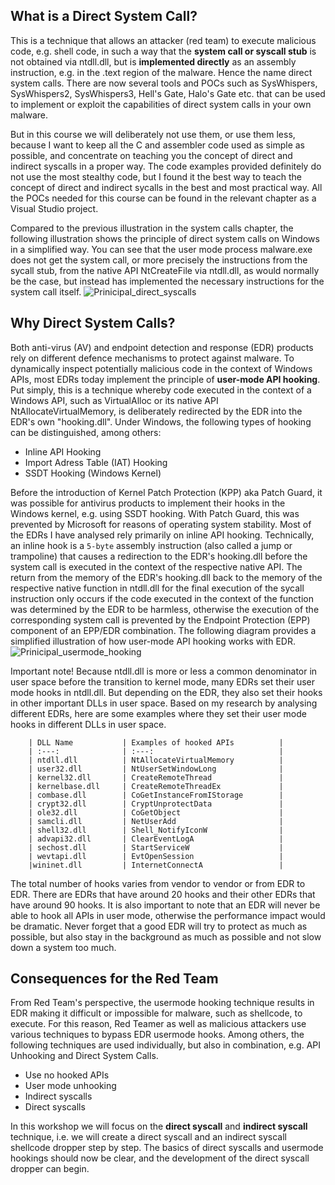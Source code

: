 ## What is a Direct System Call?
This is a technique that allows an attacker (red team) to execute malicious code, e.g. shell code, in such a way that the **system call or syscall stub** is not obtained via ntdll.dll, but is **implemented directly** as an assembly instruction, e.g. in the .text region of the malware. Hence the name direct system calls. There are now several tools and POCs such as SysWhispers, SysWhispers2, SysWhispers3, Hell's Gate, Halo's Gate etc. that can be used to implement or exploit the capabilities of direct system calls in your own malware.

But in this course we will deliberately not use them, or use them less, because I want to keep all the C and assembler code used as simple as possible, and concentrate on teaching you the concept of direct and indirect syscalls in a proper way. The code examples provided definitely do not use the most stealthy code, but I found it the best way to teach the concept of direct and indirect sycalls in the best and most practical way. All the POCs needed for this course can be found in the relevant chapter as a Visual Studio project. 

Compared to the previous illustration in the system calls chapter, the following illustration shows the principle of direct system calls on Windows in a simplified way. You can see that the user mode process malware.exe does not get the system call, or more precisely the instructions from the sycall stub, from the native API NtCreateFile via ntdll.dll, as would normally be the case, but instead has implemented the necessary instructions for the system call itself.
![Prinicipal_direct_syscalls](https://github.com/VirtualAlllocEx/DEFCON-31-Workshop-Syscalls/assets/50073731/16e74b5c-f470-48d8-b674-3740e695c621)


## Why Direct System Calls?
Both anti-virus (AV) and endpoint detection and response (EDR) products rely on different defence mechanisms to protect against malware. To dynamically inspect potentially malicious code in the context of Windows APIs, most EDRs today implement the principle of **user-mode API hooking**. Put simply, this is a technique whereby code executed in the context of a Windows API, such as VirtualAlloc or its native API NtAllocateVirtualMemory, is deliberately redirected by the EDR into the EDR's own "hooking.dll". Under Windows, the following types of hooking can be distinguished, among others:
- Inline API Hooking
- Import Adress Table (IAT) Hooking
- SSDT Hooking (Windows Kernel)

Before the introduction of Kernel Patch Protection (KPP) aka Patch Guard, it was possible for antivirus products to implement their hooks in the Windows kernel, e.g. using SSDT hooking. With Patch Guard, this was prevented by Microsoft for reasons of operating system stability. Most of the EDRs I have analysed rely primarily on inline API hooking. Technically, an inline hook is a ``5-byte`` assembly instruction (also called a jump or trampoline) that causes a redirection to the EDR's hooking.dll before the system call is executed in the context of the respective native API. The return from the memory of the EDR's hooking.dll back to the memory of the respective native function in ntdll.dll for the final execution of the sycall instruction only occurs if the code executed in the context of the function was determined by the EDR to be harmless, otherwise the execution of the corresponding system call is prevented by the Endpoint Protection (EPP) component of an EPP/EDR combination. The following diagram provides a simplified illustration of how user-mode API hooking works with EDR.
![Prinicipal_usermode_hooking](https://github.com/VirtualAlllocEx/DEFCON-31-Workshop-Syscalls/assets/50073731/84f0ca7c-5c8c-48b9-a215-36d20fc7e2a6)

Important note! Because ntdll.dll is more or less a common denominator in user space before the transition to kernel mode, many EDRs set their user mode hooks in ntdll.dll. But depending on the EDR, they also set their hooks in other important DLLs in user space. Based on my research by analysing different EDRs, here are some examples where they set their user mode hooks in different DLLs in user space. 
  
        | DLL Name           | Examples of hooked APIs          |
        | :---:              | :---:                            |
        | ntdll.dll          | NtAllocateVirtualMemory          |
        | user32.dll         | NtUserSetWindowLong              |
        | kernel32.dll       | CreateRemoteThread               |
        | kernelbase.dll     | CreateRemoteThreadEx             |
        | combase.dll        | CoGetInstanceFromIStorage        |
        | crypt32.dll        | CryptUnprotectData               |
        | ole32.dll          | CoGetObject                      |
        | samcli.dll         | NetUserAdd                       |  
        | shell32.dll        | Shell_NotifyIconW                |
        | advapi32.dll       | ClearEventLogA                   |
        | sechost.dll        | StartServiceW                    |
        | wevtapi.dll        | EvtOpenSession                   |
        |wininet.dll         | InternetConnectA                 |

The total number of hooks varies from vendor to vendor or from EDR to EDR. There are EDRs that have around 20 hooks and their other EDRs that have around 90 hooks. It is also important to note that an EDR will never be able to hook all APIs in user mode, otherwise the performance impact would be dramatic. Never forget that a good EDR will try to protect as much as possible, but also stay in the background as much as possible and not slow down a system too much.  

## Consequences for the Red Team
From Red Team's perspective, the usermode hooking technique results in EDR making it difficult or impossible for malware, such as shellcode, to execute. For this reason, Red Teamer as well as malicious attackers use various techniques to bypass EDR usermode hooks. Among others, the following techniques are used individually, but also in combination, e.g. API Unhooking and Direct System Calls.
- Use no hooked APIs
- User mode unhooking 
- Indirect syscalls 
- Direct syscalls 

In this workshop we will focus on the **direct syscall** and **indirect syscall** technique, i.e. we will create a direct syscall and an indirect syscall shellcode dropper step by step. The basics of direct syscalls and usermode hookings should now be clear, and the development of the direct syscall dropper can begin. 
